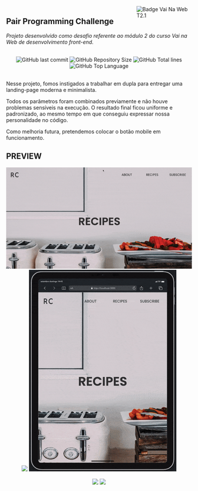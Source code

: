 <img src="https://i.ibb.co/QpLTKSz/badge-M2-T2.png" alt="Badge Vai Na Web T2.1" width="150" align="right">

## Pair Programming Challenge

<i>Projeto desenvolvido como desafio referente ao módulo 2 do curso Vai na Web de desenvolvimento front-end. </i><br><br>

<div align="center">
    <img alt="GitHub last commit" src="https://img.shields.io/github/last-commit/Wanderson-Henrique-Oliveira/Desafio-Pair-Programming?color=khaki">
    <img alt="GitHub Repository Size" src="https://img.shields.io/github/repo-size/Wanderson-Henrique-Oliveira/Desafio-Pair-Programming?color=white">
    <img alt="GitHub Total lines" src="https://img.shields.io/tokei/lines/github/Wanderson-Henrique-Oliveira/Desafio-Pair-Programming?color=white">
    <img alt="GitHub Top Language" src="https://img.shields.io/github/languages/top/Wanderson-Henrique-Oliveira/Desafio-Pair-Programming?color=white">

</div><br>

Nesse projeto, fomos instigados a trabalhar em dupla para entregar uma landing-page moderna e minimalista.

Todos os parâmetros foram combinados previamente e não houve problemas sensíveis na execução. O resultado final ficou uniforme e padronizado, ao mesmo tempo em que conseguiu expressar nossa personalidade no código.

Como melhoria futura, pretendemos colocar o botão mobile em funcionamento.

## PREVIEW

<div align="center">
  <img src="./src/assets/demos/demo-desktop.gif">
</div>

<div align="center">
  <img src="./src/assets/demos/demo-mobile.gif">
  <img src="./src/assets/demos/demo-tablet.gif">
</div>
<br>

<div align="center">
    <a href="https://www.linkedin.com/in/sophia-leão-733880101/" alt="Linkedin"><img src="https://img.shields.io/badge/-Sophia Leão-white?style=flat&logo=Linkedin&logoColor=black"></a>
    <a href="https://www.linkedin.com/in/wanderson-henrique-oliveira-74b718235/" alt="Linkedin"><img src="https://img.shields.io/badge/-Wanderson Henrique-white?style=flat&logo=Linkedin&logoColor=black"></a>
</div>
